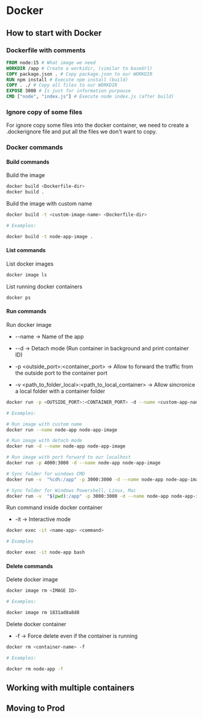# Docker

## How to start with Docker

### Dockerfile with comments

```dockerfile
FROM node:15 # What image we need
WORKDIR /app # Create a workidir, (similar to baseUrl)
COPY package.json . # Copy package.json to our WORKDIR
RUN npm install # Execute npm install (build)
COPY . ./ # Copy all files to our WORKDIR
EXPOSE 3000 # Is just for information purpouse
CMD ["node", "index.js"] # Execute node index.js (after build)
```

### Ignore copy of some files

For ignore copy some files into the docker container, we need to create a .dockerignore file and put all the files we don't want to copy.

### Docker commands

#### Build commands

Build the image

```bash
docker build <Dockerfile-dir>
docker build .
```

Build the image with custom name

```bash
docker build -t <custom-image-name> <Dockerfile-dir>

# Examples:

docker build -t node-app-image .
```

#### List commands

List docker images

```bash
docker image ls
```

List running docker containers

```bash
docker ps
```

#### Run commands

Run docker image

- --name <custom-app-name> -> Name of the app
- --d -> Detach mode (Run container in background and print container ID)
- -p <outside_port>:<container_port> -> Allow to forward the traffic from the outside port to the container port

- -v <path_to_folder_local>:<path_to_local_container> -> Allow sincronice a local folder with a container folder

```bash
docker run -p <OUTSIDE_PORT>:<CONTAINER_PORT> -d --name <custom-app-name> <image-name>

# Examples:

# Run image with custom name
docker run --name node-app node-app-image

# Run image with detoch mode
docker run -d --name node-app node-app-image

# Run image with port forward to our localhost
docker run -p 4000:3000 -d --name node-app node-app-image

# Sync folder for windows CMD
docker run -v  "%cd%:/app" -p 3000:3000 -d --name node-app node-app-image

# Sync folder for Windows Powershell, Linux, Mac
docker run -v  "$(pwd):/app" -p 3000:3000 -d --name node-app node-app-image
```

Run command inside docker container

- -it -> Interactive mode

```bash
docker exec -it <name-app> <command>

# Examples

docker exec -it node-app bash

```

#### Delete commands

Delete docker image

```bash
docker image rm <IMAGE ID>

# Examples:

docker image rm 1831ad8a8d8
```

Delete docker container

- -f -> Force delete even if the container is running

```bash
docker rm <container-name> -f

# Examples:

docker rm node-app -f
```

## Working with multiple containers

## Moving to Prod
